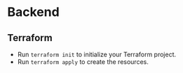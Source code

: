 # Backend

## Terraform

- Run `terraform init` to initialize your Terraform project.
- Run `terraform apply` to create the resources.
